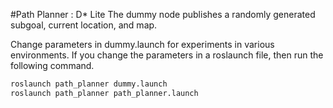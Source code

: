 #Path Planner : D* Lite
The dummy node publishes a randomly generated subgoal, current location, and map. 

Change parameters in dummy.launch for experiments in various environments.
If you change the parameters in a roslaunch file, then run the following command.
```bash
roslaunch path_planner dummy.launch
roslaunch path_planner path_planner.launch
```
